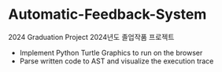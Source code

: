 # Automatic-Feedback-System

2024 Graduation Project
2024년도 졸업작품 프로젝트

- Implement Python Turtle Graphics to run on the browser
- Parse written code to AST and visualize the execution trace